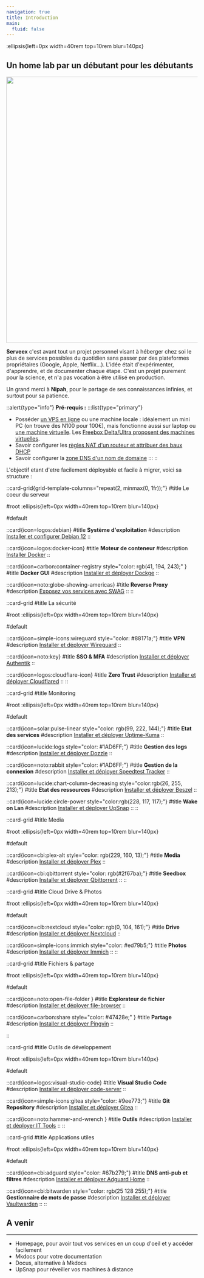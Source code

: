 ```yaml
---
navigation: true
title: Introduction
main:
  fluid: false
---
```

:ellipsis{left=0px width=40rem top=10rem blur=140px}
## Un home lab par un débutant pour les débutants

<p align="center">
<img src="/img/serveex/serveex.svg" align="center" width="700">

**Serveex** c'est avant tout un projet personnel visant à héberger chez soi le plus de services possibles du quotidien sans passer par des plateformes propriétaires (Google, Apple, Netflix...). L'idée était d'expérimenter, d'apprendre, et de documenter chaque étape. C'est un projet purement pour la science, et n'a pas vocation à être utilisé en production.

Un grand merci à **Nipah**, pour le partage de ses connaissances infinies, et surtout pour sa patience.

::alert{type="info"}
**Pré-requis :**
:::list{type="primary"}
- Posséder [un VPS en ligne](https://www.it-connect.fr/les-serveurs-prives-virtuels-vps-pour-les-debutants/) ou une machine locale : idéalement un mini PC (on trouve des N100 pour 100€), mais fonctionne aussi sur laptop ou [une machine virtuelle](https://openclassrooms.com/fr/courses/2035806-virtualisez-votre-architecture-et-vos-environnements-de-travail/6313946-installez-virtualbox). Les [Freebox Delta/Ultra proposent des machines virtuelles](https://next.ink/3493/machines-virtuelles-et-freebox-delta-comment-heberger-votre-premiere-page-web/).
- Savoir configurer les [règles NAT d'un routeur et attribuer des baux DHCP](/generalites/nat)
- Savoir configurer la [zone DNS d'un nom de domaine](/generalites/dns)
:::
::

L'objectif etant d'etre facilement déployable et facile à migrer, voici sa structure :

::card-grid{grid-template-columns="repeat(2, minmax(0, 1fr));"}
#title
Le coeur du serveur

#root
:ellipsis{left=0px width=40rem top=10rem blur=140px}

#default
 
  ::card{icon=logos:debian}
  #title
  __Système d'exploitation__
  #description
  [Installer et configurer Debian 12](/serveex/coeur/installation)
  ::
 
  ::card{icon=logos:docker-icon}
  #title
  __Moteur de conteneur__
  #description
  [Installer Docker](/serveex/coeur/docker)
  ::

  ::card{icon=carbon:container-registry style="color: rgb(41, 194, 243);" }
  #title
  __Docker GUI__
  #description
  [Installer et déployer Dockge](/serveex/coeur/docker#installer-dockge-pour-gérer-et-déployer-les-conteneurs)
  ::
  
  ::card{icon=noto:globe-showing-americas}
  #title
  __Reverse Proxy__
  #description
  [Exposez vos services avec SWAG](/serveex/coeur/swag)
  ::
::

::card-grid
#title
La sécurité

#root
:ellipsis{left=0px width=40rem top=10rem blur=140px}

#default
 
  ::card{icon=simple-icons:wireguard style="color: #88171a;"}
  #title
  __VPN__
  #description
  [Installer et déployer Wireguard](/serveex/securite/wireguard)
  ::
 
  ::card{icon=noto:key}
  #title
  __SSO & MFA__
  #description
  [Installer et déployer Authentik](/serveex/securite/authentik)
  ::

  ::card{icon=logos:cloudflare-icon}
  #title
  __Zero Trust__
  #description
  [Installer et déployer Cloudflared](/serveex/securite/cloudflare)
  ::
::

::card-grid
#title
Monitoring

#root
:ellipsis{left=0px width=40rem top=10rem blur=140px}

#default
 
  ::card{icon=solar:pulse-linear style="color: rgb(99, 222, 144);"}
  #title
  __Etat des services__
  #description
  [Installer et déployer Uptime-Kuma](/serveex/monitoring/uptime-kuma)
  ::
 
  ::card{icon=lucide:logs style="color: #1AD6FF;"}
  #title
  __Gestion des logs__
  #description
  [Installer et déployer Dozzle](/serveex/monitoring/dozzle)
  ::

  ::card{icon=noto:rabbit style="color: #1AD6FF;"}
  #title
  __Gestion de la connexion__
  #description
  [Installer et déployer Speedtest Tracker](/serveex/monitoring/speedtest-tracker)
  ::

  ::card{icon=lucide:chart-column-decreasing style="color:rgb(26, 255, 213);"}
  #title
  __Etat des ressources__
  #description
  [Installer et déployer Beszel](/serveex/monitoring/beszel)
  ::

  ::card{icon=lucide:circle-power style="color:rgb(228, 117, 117);"}
  #title
  __Wake on Lan__
  #description
  [Installer et déployer UpSnap](/serveex/monitoring/upsnap)
  ::
::

::card-grid
#title
Media

#root
:ellipsis{left=0px width=40rem top=10rem blur=140px}

#default
 
  ::card{icon=cbi:plex-alt style="color: rgb(229, 160, 13);"}
  #title
  __Media__
  #description
  [Installer et déployer Plex](/serveex/media/plex)
  ::
 
  ::card{icon=cbi:qbittorrent style="color: rgb(#2f67ba);"}
  #title
  __Seedbox__
  #description
  [Installer et déployer Qbittorrent](/serveex/media/qbittorrent)
  ::
::

::card-grid
#title
Cloud Drive & Photos

#root
:ellipsis{left=0px width=40rem top=10rem blur=140px}

#default
 
  ::card{icon=cib:nextcloud style="color: rgb(0, 104, 161);"}
  #title
  __Drive__
  #description
  [Installer et déployer Nextcloud](/serveex/cloud/nextcloud)
  ::
 
  ::card{icon=simple-icons:immich style="color: #ed79b5;"}
  #title
  __Photos__
  #description
  [Installer et déployer Immich](/serveex/cloud/immich)
  ::
::

::card-grid
#title
Fichiers & partage

#root
:ellipsis{left=0px width=40rem top=10rem blur=140px}

#default
 
  ::card{icon=noto:open-file-folder }
  #title
  __Explorateur de fichier__
  #description
  [Installer et déployer file-browser](/serveex/files/file-browser)
  ::

  ::card{icon=carbon:share style="color: #47428e;" }
  #title
  __Partage__
  #description
  [Installer et déployer Pingvin](/serveex/files/pingvin)
  ::

::


::card-grid
#title
Outils de développement

#root
:ellipsis{left=0px width=40rem top=10rem blur=140px}

#default
 
  ::card{icon=logos:visual-studio-code}
  #title
  __Visual Studio Code__
  #description
  [Installer et déployer code-server](/serveex/development/code-server)
  ::
 
  ::card{icon=simple-icons:gitea style="color: #9ee773;"}
  #title
  __Git Repository__
  #description
  [Installer et déployer Gitea](/serveex/development/gitea)
  ::

  ::card{icon=noto:hammer-and-wrench }
  #title
  __Outils__
  #description
  [Installer et déployer IT Tools](/serveex/development/it-tools)
  ::
::

::card-grid
#title
Applications utiles

#root
:ellipsis{left=0px width=40rem top=10rem blur=140px}

#default
 
  ::card{icon=cbi:adguard style="color: #67b279;"}
  #title
  __DNS anti-pub et filtres__
  #description
  [Installer et déployer Adguard Home](/serveex/apps/adguard)
  ::
 
  ::card{icon=cbi:bitwarden style="color: rgb(25 128 255);"}
  #title
  __Gestionnaire de mots de passe__
  #description
  [Installer et déployer Vaultwarden](/serveex/apps/vaultwarden)
  ::
::

## A venir
---
- Homepage, pour avoir tout vos services en un coup d'oeil et y accéder facilement
- Mkdocs pour votre documentation
- Docus, alternative à Mkdocs
- UpSnap pour réveiller vos machines à distance